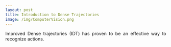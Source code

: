 ```yaml
---
layout: post
title: Introduction to Dense Trajectories
image: /img/ComputerVision.png
---
```


<div style="text-align: justify">
Improved Dense trajectories (IDT) has proven to be an effective way to recognize actions. 
</div>
